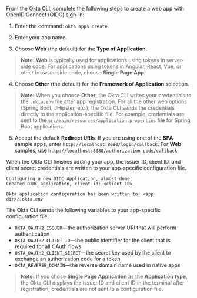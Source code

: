 From the Okta CLI, complete the following steps to create a web app with OpenID Connect (OIDC) sign-in:

1. Enter the command: `okta apps create`.

2. Enter your app name.

3. Choose **Web** (the default) for the **Type of Application**.

> **Note:** **Web** is typically used for applications using tokens in server-side code. For applications using tokens in Angular, React, Vue, or other browser-side code, choose **Single Page App**.

4. Choose **Other** (the default) for the **Framework of Application** selection.

> **Note:** When you choose **Other**, the Okta CLI writes your credentials to the `.okta.env` file after app registration. For all the other web options (Spring Boot, JHipster, etc.), the Okta CLI sends the credentials directly to the application-specific file. For example, credentials are sent to the `src/main/resources/application.properties` file for Spring Boot applications.

5. Accept the default **Redirect URIs**. If you are using one of the **SPA** sample apps, enter `http://localhost:8080/login/callback`. For **Web** samples, use `http://localhost:8080/authorization-code/callback`.

When the Okta CLI finishes adding your app, the issuer ID, client ID, and client secret credentials are written to your app-specific configuration file.

```shell
Configuring a new OIDC Application, almost done:
Created OIDC application, client-id: <client-ID>

Okta application configuration has been written to: <app-dir>/.okta.env
```

The Okta CLI sends the following variables to your app-specific configuration file:
- `OKTA_OAUTH2_ISSUER`&mdash;the authorization server URI that will perform authentication
- `OKTA_OAUTH2_CLIENT_ID`&mdash;the public identifier for the client that is required for all OAuth flows
- `OKTA_OAUTH2_CLIENT_SECRET`&mdash;the secret key used by the client to exchange an authorization code for a token
- `OKTA_REVERSE_DOMAIN`&mdash;the reverse domain name used in native apps

> **Note:** If you chose **Single Page Application** as the **Application type**, the Okta CLI displays the issuer ID and client ID in the terminal after registration; credentials are not sent to a configuration file.
